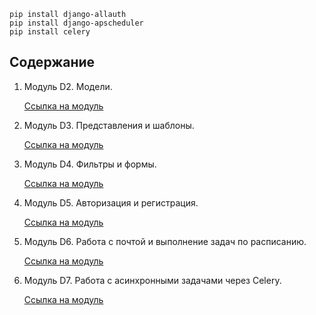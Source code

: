 ``` pip install django-filter
pip install django-allauth
pip install django-apscheduler
pip install celery
```

## Содержание

1. Модуль D2. Модели.

   [Ссылка на модуль](https://github.com/mewut/NewsPortal)

2. Модуль D3. Представления и шаблоны.

   [Ссылка на модуль](https://github.com/mewut/Simple-Censor-for-NewsPortal)

3. Модуль D4. Фильтры и формы.

   [Ссылка на модуль](https://github.com/mewut/NewsPortal-2-units)

4. Модуль D5. Авторизация и регистрация.

   [Ссылка на модуль](https://github.com/mewut/Backend-Python-Django/tree/D5)

5. Модуль D6. Работа с почтой и выполнение задач по расписанию.

   [Ссылка на модуль](https://github.com/mewut/Backend-Python-Django/tree/D6)

6. Модуль D7. Работа с асинхронными задачами через Celery.

   [Ссылка на модуль](https://github.com/mewut/Backend-Python-Django/tree/D7)
